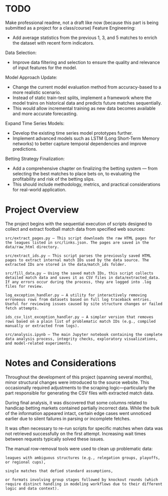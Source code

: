 # TODO
Make professional readme, not a draft like now (because this part is being submitted as a project for a class/course)
Feature Engineering:
- Add average statistics from the previous 1, 3, and 5 matches to enrich the dataset with recent form indicators.

Data Selection:
- Improve data filtering and selection to ensure the quality and relevance of input features for the model.

Model Approach Update:
- Change the current model evaluation method from accuracy-based to a more realistic scenario.
- Instead of static train-test splits, implement a framework where the model trains on historical data and predicts future matches sequentially.
- This would allow incremental training as new data becomes available and more accurate forecasting.

Expand Time Series Models:
- Develop the existing time series model prototypes further.
- Implement advanced models such as LSTM (Long Short-Term Memory networks) to better capture temporal dependencies and improve predictions.

Betting Strategy Finalization:
- Add a comprehensive chapter on finalizing the betting system — from selecting the best matches to place bets on, to evaluating the profitability and risk of the betting slips.
- This should include methodology, metrics, and practical considerations for real-world application.

# Project Overview

The project begins with the sequential execution of scripts designed to collect and extract football match data from specified web sources:

    src/extract_pages.py — This script downloads the raw HTML pages for the leagues listed in src/links.json. The pages are saved in the data/raw_html directory.

    src/extract_ids.py — This script parses the previously saved HTML pages to extract internal match IDs used by the data source. The extracted IDs are stored in the data/match_ids folder.

    src/fill_data.py — Using the saved match IDs, this script collects detailed match data and saves it as CSV files in data/extracted_data. If any errors occur during the process, they are logged into .log files for review.

    log_exception_handler.py — A utility for interactively removing erroneous rows from datasets based on full log traceback entries. Useful for reviewing issues caused by site structure changes or failed fetch attempts.

    ids_csv_list_exception_handler.py — A simpler version that removes rows based on a plain list of problematic match IDs (e.g., compiled manually or extracted from logs).

    src/analysis.ipynb — The main Jupyter notebook containing the complete data analysis process, integrity checks, exploratory visualizations, and model-related experiments.

# Notes and Considerations

Throughout the development of this project (spanning several months), minor structural changes were introduced to the source website. This occasionally required adjustments to the scraping logic—particularly the part responsible for generating the CSV files with extracted match data.

During final analysis, it was discovered that some columns related to handicap betting markets contained partially incorrect data. While the bulk of the information appeared intact, certain edge cases went unnoticed earlier due to silent failures in parsing or incomplete fetches.

It was often necessary to re-run scripts for specific matches when data was not retrieved successfully on the first attempt. Increasing wait times between requests typically solved these issues.

The manual row-removal tools were used to clean up problematic data:

    leagues with ambiguous structures (e.g., relegation groups, playoffs, or regional cups),

    single matches that defied standard assumptions,

    or formats involving group stages followed by knockout rounds (which require distinct handling in modeling workflows due to their different logic and data context).
